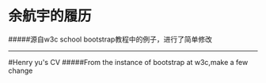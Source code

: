 # 余航宇的履历
#####源自w3c school bootstrap教程中的例子，进行了简单修改
***
#Henry yu's CV
#####From the instance of bootstrap at w3c,make a few change
